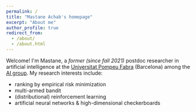 ```yaml
---
permalink: /
title: "Mastane Achab's homepage"
excerpt: "About me"
author_profile: true
redirect_from:
  - /about/
  - /about.html
---
```


Welcome! I'm Mastane, a *former (since fall 2021)* postdoc researcher in artificial intelligence at the <a href='https://www.upf.edu/'>Universitat Pompeu Fabra</a> (Barcelona)
among the <a href='https://www.upf.edu/web/ai-ml/'>AI group</a>. My research interests include:
* ranking by empirical risk minimization
* multi-armed bandit
* (distributional) reinforcement learning
* artificial neural networks & high-dimensional checkerboards
